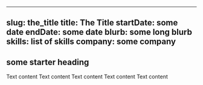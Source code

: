 
---
slug: the_title
title: The Title
startDate: some date
endDate: some date
blurb: some long blurb
skills: list of skills
company: some company
---

## some starter heading

Text content 
Text content 
Text content 
Text content 
Text content 

